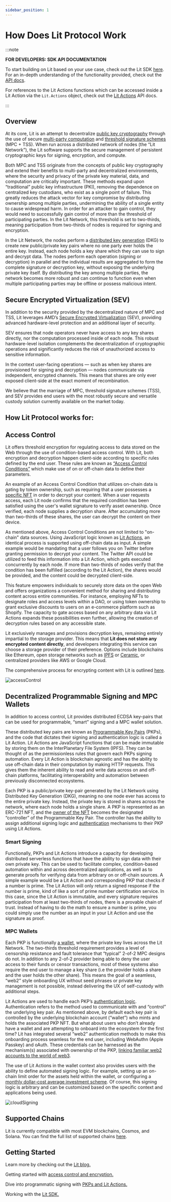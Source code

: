 ```yaml
---
sidebar_position: 1
---
```


# How Does Lit Protocol Work

:::note

**FOR DEVELOPERS: SDK API DOCUMENTATION**

To start building on Lit based on your use case, check out the Lit SDK [here](../sdk/intro). For an in-depth understanding of the functionality provided, check out the [API docs](https://js-sdk.litprotocol.com/). 

For references to the Lit Actions functions which can be accessed inside a Lit Action via the `Lit.Actions` object, check out the [Lit Actions](http://actions-docs.litprotocol.com/) API docs.

:::

## Overview

At its core, Lit is an attempt to decentralize [public key cryptography](https://www.cloudflare.com/learning/ssl/how-does-public-key-encryption-work/) through the use of secure [multi-party computation](https://en.wikipedia.org/wiki/Secure_multi-party_computation) and [threshold signature schemes](https://en.wikipedia.org/wiki/Threshold_cryptosystem) (MPC + TSS). When run across a distributed network of nodes (the “Lit Network”), the Lit software supports the secure management of persistent cryptographic keys for signing, encryption, and compute.

Both MPC and TSS originate from the concepts of public key cryptography and extend their benefits to multi-party and decentralized environments, where the security and privacy of the private key material, data, and computation are critically important. These methods expand upon “traditional” public key infrastructure (PKI), removing the dependence on centralized key custodians, who exist as a single point of failure. This greatly reduces the attack vector for key compromise by distributing ownership among multiple parties, undermining the ability of a single entity to cause widespread harm. In order for an attacker to gain control, they would need to successfully gain control of more than the threshold of participating parties. In the Lit Network, this threshold is set to two-thirds, meaning participation from two-thirds of nodes is required for signing and encryption.

In the Lit Network, the nodes perform a [distributed key generation](../resources/glossary#distributed-key-generation) (DKG) to create new public/private key pairs where no one party ever holds the entire key. Instead, each node holds a key share which they can use to sign and decrypt data. The nodes perform each operation (signing or decryption) in parallel and the individual results are aggregated to form the complete signature or decryption key, without exposing the underlying private key itself. By distributing the key among multiple parties, the network becomes more robust and can continue to function even when multiple participating parties may be offline or possess malicious intent.

## Secure Encrypted Virtualization (SEV)

In addition to the security provided by the decentralized nature of MPC and TSS, Lit leverages AMD’s [Secure Encrypted Virtualization](https://www.amd.com/system/files/TechDocs/SEV-SNP-strengthening-vm-isolation-with-integrity-protection-and-more.pdf) (SEV), providing advanced hardware-level protection and an additional layer of security.

SEV ensures that node operators never have access to any key shares directly, nor the computation processed inside of each node. This robust hardware-level isolation complements the decentralization of cryptographic operations and significantly reduces the risk of unauthorized access to sensitive information.

In the context user-facing operations — such as when key shares are provisioned for signing and decryption — nodes communicate via independent, encrypted channels. This means that shares are only ever exposed client-side at the exact moment of recombination.

We believe that the marriage of MPC, threshold signature schemes (TSS), and SEV provides end users with the most robustly secure and versatile custody solution currently available on the market today.


## How Lit Protocol works for:

## Access Control

Lit offers threshold encryption for regulating access to data stored on the Web through the use of condition-based access control. With Lit, both encryption and decryption happen client-side according to specific rules defined by the end user. These rules are known as [“Access Control Conditions”](../sdk/access-control/evm/basic-examples) which make use of on or off-chain data to define their parameters.

An example of an Access Control Condition that utilizes on-chain data is gating by token ownership, such as requiring that a user possesses a [specific NFT](../sdk/access-control/evm/basic-examples#must-posess-a-specific-erc721-token-nft) in order to decrypt your content. When a user requests access, each Lit node confirms that the required condition has been satisfied using the user's wallet signature to verify asset ownership. Once verified, each node supplies a decryption share. After accumulating more than two-thirds of these shares, the user can decrypt the content on their device.

As mentioned above, Access Control Conditions are not limited to "on-chain" data sources. Using JavaScript logic known as [Lit Actions](../sdk/access-control/condition-types/lit-action-conditions), an identical process is supported using off-chain data as input. A simple example would be mandating that a user follows you on Twitter before granting permission to decrypt your content. The Twitter API could be utilized to feed this information into a Lit Action, which gets executed concurrently by each node. If more than two-thirds of nodes verify that the condition has been fulfilled (according to the Lit Action), the shares would be provided, and the content could be decrypted client-side.

This feature empowers individuals to securely store data on the open Web and offers organizations a convenient method for sharing and distributing content across entire communities. For instance, employing NFTs to designate roles and access levels within a DAO, or using token ownership to grant exclusive discounts to users on an e-commerce platform such as Shopify. The capacity to gate access based on any arbitrary data via Lit Actions expands these possibilities even further, allowing the creation of decryption rules based on any accessible state.

Lit exclusively manages and provisions decryption keys, remaining entirely impartial to the storage provider. This means that **Lit does not store any encrypted content directly**, and developers integrating this service can choose a storage provider of their preference. Options include blockchains like Ethereum, open storage networks such as [IPFS](https://spark.litprotocol.com/encrypttoipfs/) or [Ceramic](https://github.com/LIT-Protocol/CeramicIntegration), or centralized providers like AWS or Google Cloud.

The comprehensive process for encrypting content with Lit is outlined [here](../sdk/access-control/encryption#high-level-overview).

![accessControl](/img/AccessControl.png)

## Decentralized Programmable Signing and MPC Wallets

In addition to access control, Lit provides distributed ECDSA key-pairs that can be used for programmable, “smart” signing and a MPC wallet solution.

These distributed key pairs are known as [Programmable Key Pairs](../sdk/wallets/intro) (PKPs), and the code that dictates their signing and authentication logic is called a Lit Action. Lit Actions are JavaScript functions that can be made immutable by storing them on the InterPlanetary File System (IPFS). They can be thought of as the permissionless rules that govern each PKPs signing automation. Every Lit Action is blockchain agnostic and has the ability to use off-chain data in their computation by making HTTP requests. This gives them the inherent ability to read and write data across on and off-chain platforms, facilitating interoperability and automation between previously disconnected ecosystems.

Each PKP is a public/private key-pair generated by the Lit Network using Distributed Key Generation (DKG), meaning no one node ever has access to the entire private key. Instead, the private key is stored in shares across the network, where each node holds a single share. A PKP is represented as an ERC-721 NFT, and the [owner of the NFT](../sdk/wallets/minting) becomes the designated “controller” of the Programmable Key Pair. The controller has the ability to assign additional signing logic and [authentication](../sdk/authentication/overview) mechanisms to their PKP using Lit Actions.

### Smart Signing

Functionally, PKPs and Lit Actions introduce a capacity for developing distributed serverless functions that have the ability to sign data with their own private key. This can be used to facilitate complex, condition-based automation within and across decentralized applications, as well as to generate proofs for verifying data from arbitrary on or off-chain sources. A simple example would be a Lit Action and corresponding PKP that checks if a number is prime. The Lit Action will only return a signed response if the number is prime, kind of like a sort of prime number certification service. In this case, since the Lit Action is immutable, and every signature requires participation from at least two-thirds of nodes, there is a provable chain of trust. Instead of having to do the math to ensure a number is prime, you could simply use the number as an input in your Lit Action and use the signature as proof.

### MPC Wallets

Each PKP is functionally [a wallet](../sdk/wallets/intro), where the private key lives across the Lit Network. The two-thirds threshold requirement provides a level of censorship resistance and fault tolerance that “typical” 2-of-2 MPC designs do not. In addition to any 2-of-2 provider being able to deny the user access to their funds or censor transactions, most of these systems also require the end user to manage a key share (i.e the provider holds a share and the user holds the other share). This means the goal of a seamless, “web2” style onboarding UX without seed phrases or private key management is not possible, instead delivering the UX of self-custody with additional steps.

Lit Actions are used to handle each PKP’s [authentication logic](https://spark.litprotocol.com/how-authentication-works-with-pkps/). Authentication refers to the method used to communicate with and “control” the underlying key pair. As mentioned above, by default each key pair is controlled by the underlying blockchain account (“wallet”) who mints and holds the associated PKP NFT. But what about users who don’t already have a wallet and are attempting to onboard into the ecosystem for the first time? Lit has integrated several “web2” authentication methods to make this onboarding process seamless for the end user, including WebAuthn (Apple Passkey) and oAuth. These credentials can be harnessed as the mechanism(s) associated with ownership of the PKP, [linking familiar web2 accounts to the world of web3](https://spark.litprotocol.com/wallet-abstraction-with-google-oauth/).

The use of Lit Actions in the wallet context also provides users with the ability to define automated signing logic. For example, setting up an on-chain limit order for the assets held within the wallet, or configuring a [monthly dollar-cost average investment scheme](https://spark.litprotocol.com/automated-portfolio-rebalancing-uniswap/). Of course, this signing logic is arbitrary and can be customized based on the specific context and applications being used. 

![cloudSigning](/img/CloudSigning.png)


## Supported Chains

Lit is currently compatible with most EVM blockchains, Cosmos, and Solana. You can find the full list of supported chains [here](../resources/supported-chains).

## Getting Started

Learn more by checking out the [Lit blog.](https://spark.litprotocol.com/resources/)

Getting started with [access control and encryption.](../sdk/access-control/intro)

Dive into programmatic signing with [PKPs and Lit Actions.](../sdk/wallets/intro)

Working with the [Lit SDK.](../sdk/installation)
